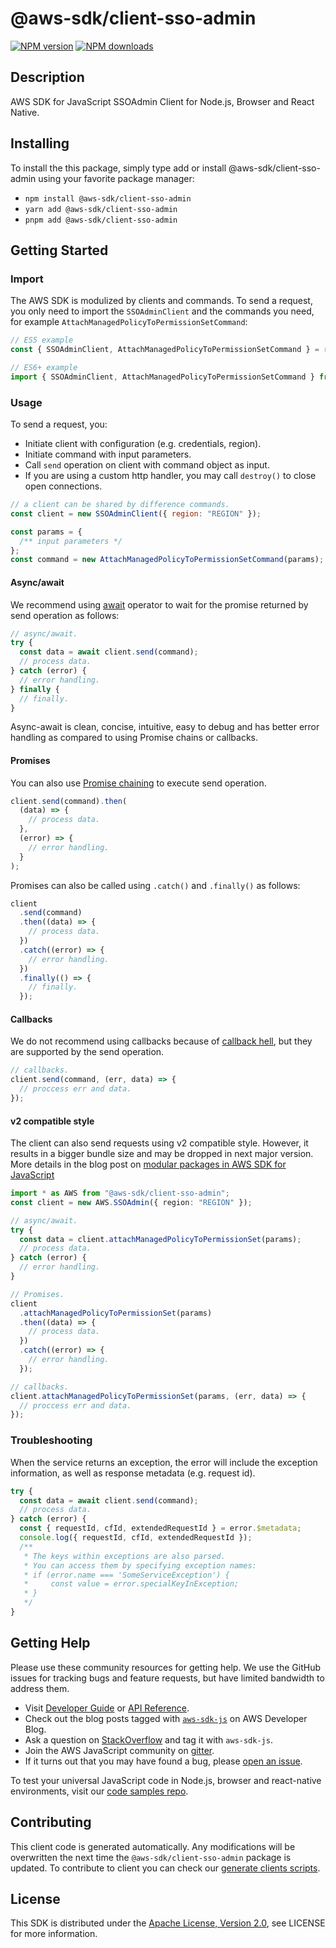 # @aws-sdk/client-sso-admin

[![NPM version](https://img.shields.io/npm/v/@aws-sdk/client-sso-admin/latest.svg)](https://www.npmjs.com/package/@aws-sdk/client-sso-admin)
[![NPM downloads](https://img.shields.io/npm/dm/@aws-sdk/client-sso-admin.svg)](https://www.npmjs.com/package/@aws-sdk/client-sso-admin)

## Description

AWS SDK for JavaScript SSOAdmin Client for Node.js, Browser and React Native.

## Installing

To install the this package, simply type add or install @aws-sdk/client-sso-admin
using your favorite package manager:

- `npm install @aws-sdk/client-sso-admin`
- `yarn add @aws-sdk/client-sso-admin`
- `pnpm add @aws-sdk/client-sso-admin`

## Getting Started

### Import

The AWS SDK is modulized by clients and commands.
To send a request, you only need to import the `SSOAdminClient` and
the commands you need, for example `AttachManagedPolicyToPermissionSetCommand`:

```js
// ES5 example
const { SSOAdminClient, AttachManagedPolicyToPermissionSetCommand } = require("@aws-sdk/client-sso-admin");
```

```ts
// ES6+ example
import { SSOAdminClient, AttachManagedPolicyToPermissionSetCommand } from "@aws-sdk/client-sso-admin";
```

### Usage

To send a request, you:

- Initiate client with configuration (e.g. credentials, region).
- Initiate command with input parameters.
- Call `send` operation on client with command object as input.
- If you are using a custom http handler, you may call `destroy()` to close open connections.

```js
// a client can be shared by difference commands.
const client = new SSOAdminClient({ region: "REGION" });

const params = {
  /** input parameters */
};
const command = new AttachManagedPolicyToPermissionSetCommand(params);
```

#### Async/await

We recommend using [await](https://developer.mozilla.org/en-US/docs/Web/JavaScript/Reference/Operators/await)
operator to wait for the promise returned by send operation as follows:

```js
// async/await.
try {
  const data = await client.send(command);
  // process data.
} catch (error) {
  // error handling.
} finally {
  // finally.
}
```

Async-await is clean, concise, intuitive, easy to debug and has better error handling
as compared to using Promise chains or callbacks.

#### Promises

You can also use [Promise chaining](https://developer.mozilla.org/en-US/docs/Web/JavaScript/Guide/Using_promises#chaining)
to execute send operation.

```js
client.send(command).then(
  (data) => {
    // process data.
  },
  (error) => {
    // error handling.
  }
);
```

Promises can also be called using `.catch()` and `.finally()` as follows:

```js
client
  .send(command)
  .then((data) => {
    // process data.
  })
  .catch((error) => {
    // error handling.
  })
  .finally(() => {
    // finally.
  });
```

#### Callbacks

We do not recommend using callbacks because of [callback hell](http://callbackhell.com/),
but they are supported by the send operation.

```js
// callbacks.
client.send(command, (err, data) => {
  // proccess err and data.
});
```

#### v2 compatible style

The client can also send requests using v2 compatible style.
However, it results in a bigger bundle size and may be dropped in next major version. More details in the blog post
on [modular packages in AWS SDK for JavaScript](https://aws.amazon.com/blogs/developer/modular-packages-in-aws-sdk-for-javascript/)

```ts
import * as AWS from "@aws-sdk/client-sso-admin";
const client = new AWS.SSOAdmin({ region: "REGION" });

// async/await.
try {
  const data = client.attachManagedPolicyToPermissionSet(params);
  // process data.
} catch (error) {
  // error handling.
}

// Promises.
client
  .attachManagedPolicyToPermissionSet(params)
  .then((data) => {
    // process data.
  })
  .catch((error) => {
    // error handling.
  });

// callbacks.
client.attachManagedPolicyToPermissionSet(params, (err, data) => {
  // proccess err and data.
});
```

### Troubleshooting

When the service returns an exception, the error will include the exception information,
as well as response metadata (e.g. request id).

```js
try {
  const data = await client.send(command);
  // process data.
} catch (error) {
  const { requestId, cfId, extendedRequestId } = error.$metadata;
  console.log({ requestId, cfId, extendedRequestId });
  /**
   * The keys within exceptions are also parsed.
   * You can access them by specifying exception names:
   * if (error.name === 'SomeServiceException') {
   *     const value = error.specialKeyInException;
   * }
   */
}
```

## Getting Help

Please use these community resources for getting help.
We use the GitHub issues for tracking bugs and feature requests, but have limited bandwidth to address them.

- Visit [Developer Guide](https://docs.aws.amazon.com/sdk-for-javascript/v3/developer-guide/welcome.html)
  or [API Reference](https://docs.aws.amazon.com/AWSJavaScriptSDK/v3/latest/index.html).
- Check out the blog posts tagged with [`aws-sdk-js`](https://aws.amazon.com/blogs/developer/tag/aws-sdk-js/)
  on AWS Developer Blog.
- Ask a question on [StackOverflow](https://stackoverflow.com/questions/tagged/aws-sdk-js) and tag it with `aws-sdk-js`.
- Join the AWS JavaScript community on [gitter](https://gitter.im/aws/aws-sdk-js-v3).
- If it turns out that you may have found a bug, please [open an issue](https://github.com/aws/aws-sdk-js-v3/issues/new/choose).

To test your universal JavaScript code in Node.js, browser and react-native environments,
visit our [code samples repo](https://github.com/aws-samples/aws-sdk-js-tests).

## Contributing

This client code is generated automatically. Any modifications will be overwritten the next time the `@aws-sdk/client-sso-admin` package is updated.
To contribute to client you can check our [generate clients scripts](https://github.com/aws/aws-sdk-js-v3/tree/main/scripts/generate-clients).

## License

This SDK is distributed under the
[Apache License, Version 2.0](http://www.apache.org/licenses/LICENSE-2.0),
see LICENSE for more information.
